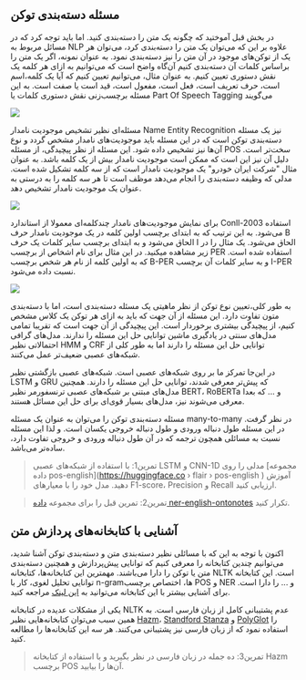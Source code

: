 ## مسئله دسته‌بندی توکن

در بخش قبل آموختید که چگونه یک متن را دسته‌بندی کنید. اما باید توجه کرد که در مسائل مربوط به NLP علاوه بر این که می‌توان یک متن را دسته‌بندی کرد، می‌توان هر یک از توکن‌های موجود در آن متن را نیز دسته‌بندی نمود. به عنوان نمونه، اگر یک متن را براساس کلمات آن دسته‌بندی کنیم آن‌گاه واضح است که می‌توانیم به ازای هر کلمه یک نقش دستوری تعیین کنیم. به عنوان مثال، می‌توانیم تعیین کنیم که آیا یک کلمه،اسم است، حرف تعریف است، فعل است، مفعول است، قید است یا صفت است. به این مسئله برچسب‌زنی نقش دستوری کلمات یا Part Of Speech Tagging  می‌گویند



![](https://blog.aaronccwong.com/assets/images/bigram-hmm/pos-title.jpg)



مسئله‌ای نظیر تشخیص موجودیت نامدار Name Entity Recognition نیز یک مسئله دسته‌بندی توکن است که در این مسئله باید موجودیت‌های نامدار مشخص گردد و نوع آن‌ها نیز تشخیص داده شود. این مسئله از نظر پیچیدگی، از مسئله POS سخت‌تر است. دلیل آن نیز این است که ممکن است موجودیت نامدار بیش از یک کلمه باشد. به عنوان مثال "شرکت ایران خودرو" یک موجودیت نامدار است که از سه کلمه تشکیل شده است. مدلی که وظیفه دسته‌بندی را انجام می‌دهد موظف است تا هر سه کلمه را به درستی به عنوان یک موجودیت نامدار تشخیص دهد.

![](https://lh3.googleusercontent.com/9mvuuylJe5Pp_WtnH5kJjmVWz1qdLitaz16PYrZtr9DoVg33ymXAfmxdA_4eLiyTmSAU-4_iN3GyZCM-7rpLlXfu0Mla4CPKeIMZQRQufs3-QeJIXuogj67YB0pAB2I_dU2CoQ6T)



برای نمایش موجودیت‌های نامدار چندکلمه‌ای معمولا از استاندارد Conll-2003 استفاده می‌شود. به این ترتیب که به ابتدای برچسب اولین کلمه در یک موجودیت نامدار حرف B الحاق می‌شود و به ابتدای برچسب سایر کلمات یک حرف I الحاق می‌شود. یک مثال را در زیر مشاهده میکنید. در این مثال برای نام اشخاص از برچسب PER استفاده شده است. که به اولین کلمه از نام هر شخص برچسب B-PER و به سایر کلمات آن برچسب I-PER نسبت داده می‌شود.

![](https://www.researchgate.net/publication/336206087/figure/tbl3/AS:885046709862405@1588022987844/Tags-for-Named-Entity-Recognition-using-IOB2-format.png)



 به طور کلی،تعیین نوع توکن از نظر ماهیتی یک مسئله دسته‌بندی است، اما با دسته‌بندی متون تفاوت دارد. این مسئله از آن جهت که باید به ازای هر توکن یک کلاس مشخص کنیم، از پیچیدگی بیشتری برخوردار است. این پیچیدگی از آن جهت است که تقریبا تمامی مدل‌های سنتی در یادگیری ماشین توانایی حل این مسئله را ندارند. مدل‌های گرافی احتمالاتی نظیر HMM و CRF توانایی حل این مسئله را دارند اما به طور کلی از شبکه‌های عصبی ضعیف‌تر عمل می‌کنند.

در این‌جا تمرکز ما بر روی شبکه‌های عصبی است. شبکه‌های عصبی بازگشتی نظیر LSTM و GRU که پیش‌تر معرفی شدند، توانایی حل این مسئله را دارند. همچنین مدل‌های مبتنی بر شبکه‌های عصبی ترنسفورمر نظیر BERT، RoBERTa و ... که بعدا معرفی می‌شوند نیز، مدل‌های بسیار قوی‌ای برای حل این مسائل هستند.

مسئله دسته‌بندی توکن را می‌توان به عنوان یک مسئله many-to-many در نظر گرفت. در این مسئله طول دنباله ورودی و طول دنباله خروجی یکسان است. و لذا این مسئله نسبت به مسائلی همچون ترجمه که در آن طول دنباله ورودی و خروجی تفاوت دارد، ساده‌تر می‌باشد.







> تمرین1: با استفاده از شبکه‌های عصبی LSTM و CNN-1D مدلی را روی [مجموعه داده pos-english](https://huggingface.co › flair › pos-english
> ) آموزش دهید. مدل خود را با معیارهای F1-score، Precision و Recall  ارزیابی کنید.





> تمرین2: تمرین قبل را برای مجموعه [داده ner-english-ontonotes](https://huggingface.co/flair/ner-english-ontonotes-large) تکرار کنید. 



## آشنایی با کتابخانه‌های پردازش متن

اکنون با توجه به این که با مسائلی نظیر دسته‌بندی متن و دسته‌بندی توکن آشنا شدید، می‌توانیم چندین کتابخانه را معرفی کنیم که توانایی پیش‌پردازش و همچنین دسته‌بندی متن یا توکن را دارا می‌باشند. مهمترین این کتابخانه‌ها، کتابخانه NLTK است. این کتابخانه توانایی تحلیل لغوی، کار با n-gramها، اختصاص برچسب POS و NER و ... را دارا است. برای آشنایی بیشتر با این کتابخانه می‌توانید به [این لینک](https://www.nltk.org/) مراجعه کنید.

یکی از مشکلات عدیده در کتابخانه NLTK عدم پشتیبانی کامل از زبان فارسی است. به همین سبب می‌توان کتابخانه‌هایی نظیر [Hazm](https://github.com/sobhe/hazm)، [Standford Stanza](https://stanfordnlp.github.io/stanza/) و [PolyGlot](https://polyglot.readthedocs.io/en/latest/) را استفاده نمود که از زبان فارسی نیز پشتیبانی می‌کنند. هر سه این کتابخانه‌ها را مطالعه کنید.







> تمرین3: ده جمله در زبان فارسی در نظر بگیرید و با استفاده از کتابخانه Hazm برچسب POS آن‌ها را بیابید.

